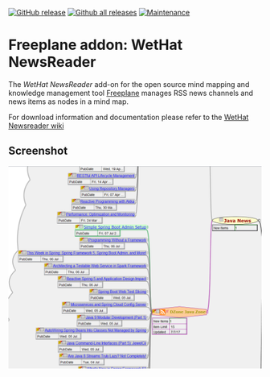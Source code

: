 [![GitHub release](https://img.shields.io/github/release/WetHat/freeplane-addon-newsreader)](https://GitHub.com/WetHat/freeplane-addon-newsreader/releases/)
[![Github all releases](https://img.shields.io/github/downloads/WetHat/freeplane-addon-newsreader/total.svg)](https://GitHub.com/WetHat/freeplane-addon-newsreader/releases/)
[![Maintenance](https://img.shields.io/badge/Maintained%3F-yes-green.svg)](https://GitHub.com/WetHat/freeplane-addon-newsreader/graphs/commit-activity)
# Freeplane addon: WetHat NewsReader

The _WetHat NewsReader_ add-on for the open source mind mapping and knowledge management
tool [Freeplane](https://www.freeplane.org/wiki/index.php/Main_Page)
manages RSS news channels and news items as nodes in a mind map.

For download information and documentation please refer to the [WetHat Newsreader wiki](https://github.com/WetHat/freeplane-addon-newsreader/wiki)

## Screenshot

![RSSfeed](images/intro.png)
